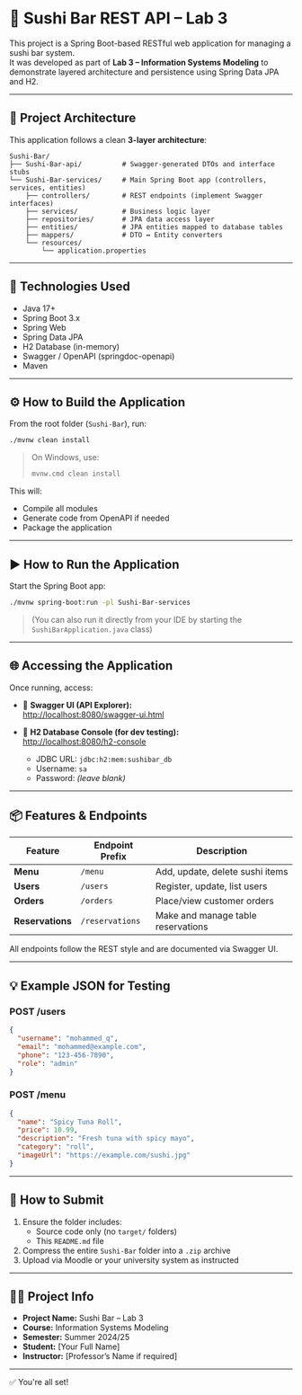 # 🍣 Sushi Bar REST API – Lab 3

This project is a Spring Boot-based RESTful web application for managing a sushi bar system.  
It was developed as part of **Lab 3 – Information Systems Modeling** to demonstrate layered architecture and persistence using Spring Data JPA and H2.

---

## 🧱 Project Architecture

This application follows a clean **3-layer architecture**:

```
Sushi-Bar/
├── Sushi-Bar-api/          # Swagger-generated DTOs and interface stubs
└── Sushi-Bar-services/     # Main Spring Boot app (controllers, services, entities)
    ├── controllers/        # REST endpoints (implement Swagger interfaces)
    ├── services/           # Business logic layer
    ├── repositories/       # JPA data access layer
    ├── entities/           # JPA entities mapped to database tables
    ├── mappers/            # DTO ↔ Entity converters
    └── resources/
        └── application.properties
```

---

## 🔧 Technologies Used

- Java 17+
- Spring Boot 3.x
- Spring Web
- Spring Data JPA
- H2 Database (in-memory)
- Swagger / OpenAPI (springdoc-openapi)
- Maven

---

## ⚙️ How to Build the Application

From the root folder (`Sushi-Bar`), run:

```bash
./mvnw clean install
```

> On Windows, use:
> ```bash
> mvnw.cmd clean install
> ```

This will:
- Compile all modules
- Generate code from OpenAPI if needed
- Package the application

---

## ▶️ How to Run the Application

Start the Spring Boot app:

```bash
./mvnw spring-boot:run -pl Sushi-Bar-services
```

> (You can also run it directly from your IDE by starting the `SushiBarApplication.java` class)

---

## 🌐 Accessing the Application

Once running, access:

- 🔹 **Swagger UI (API Explorer):**  
  [http://localhost:8080/swagger-ui.html](http://localhost:8080/swagger-ui.html)

- 🔹 **H2 Database Console (for dev testing):**  
  [http://localhost:8080/h2-console](http://localhost:8080/h2-console)  
  - JDBC URL: `jdbc:h2:mem:sushibar_db`  
  - Username: `sa`  
  - Password: *(leave blank)*

---

## 📦 Features & Endpoints

| Feature        | Endpoint Prefix | Description                        |
|----------------|------------------|------------------------------------|
| **Menu**       | `/menu`          | Add, update, delete sushi items    |
| **Users**      | `/users`         | Register, update, list users       |
| **Orders**     | `/orders`        | Place/view customer orders         |
| **Reservations** | `/reservations`| Make and manage table reservations |

All endpoints follow the REST style and are documented via Swagger UI.

---

## 💡 Example JSON for Testing

### POST /users

```json
{
  "username": "mohammed_q",
  "email": "mohammed@example.com",
  "phone": "123-456-7890",
  "role": "admin"
}
```

### POST /menu

```json
{
  "name": "Spicy Tuna Roll",
  "price": 10.99,
  "description": "Fresh tuna with spicy mayo",
  "category": "roll",
  "imageUrl": "https://example.com/sushi.jpg"
}
```

---

## 📁 How to Submit

1. Ensure the folder includes:
   - Source code only (no `target/` folders)
   - This `README.md` file
2. Compress the entire `Sushi-Bar` folder into a `.zip` archive
3. Upload via Moodle or your university system as instructed

---

## 👨‍🎓 Project Info

- **Project Name:** Sushi Bar – Lab 3  
- **Course:** Information Systems Modeling  
- **Semester:** Summer 2024/25  
- **Student:** [Your Full Name]  
- **Instructor:** [Professor’s Name if required]

---

✅ You're all set!
